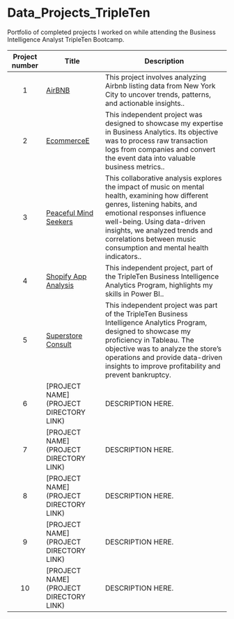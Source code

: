 # Data_Projects_TripleTen
Portfolio of completed projects I worked on while attending the Business Intelligence Analyst TripleTen Bootcamp.

| Project number | Title | Description |
| :-----------: | ----------- |----------- |
| 1 | [AirBNB](https://github.com/SakinahJ/Data_Projects_TripleTen/tree/main/AirBNB) | This project involves analyzing Airbnb listing data from New York City to uncover trends, patterns, and actionable insights.. |
| 2 | [EcommerceE](https://github.com/SakinahJ/Data_Projects_TripleTen/tree/main/Ecommerce) | This independent project was designed to showcase my expertise in Business Analytics. Its objective was to process raw transaction logs from companies and convert the event data into valuable business metrics.. |
| 3 | [Peaceful Mind Seekers](https://github.com/SakinahJ/Data_Projects_TripleTen/tree/main/Peaceful%20Mind%20Seekers) | This collaborative analysis explores the impact of music on mental health, examining how different genres, listening habits, and emotional responses influence well-being. Using data-driven insights, we analyzed trends and correlations between music consumption and mental health indicators.. |
| 4 | [Shopify App Analysis](https://github.com/SakinahJ/Data_Projects_TripleTen/tree/main/Shopify) | This independent project, part of the TripleTen Business Intelligence Analytics Program, highlights my skills in Power BI.. |
| 5 | [Superstore Consult](https://github.com/SakinahJ/Data_Projects_TripleTen/tree/main/Superstore_Consult) | This independent project was part of the TripleTen Business Intelligence Analytics Program, designed to showcase my proficiency in Tableau. The objective was to analyze the store’s operations and provide data-driven insights to improve profitability and prevent bankruptcy. |
| 6 | [PROJECT NAME](PROJECT DIRECTORY LINK) | DESCRIPTION HERE. |
| 7 | [PROJECT NAME](PROJECT DIRECTORY LINK) | DESCRIPTION HERE. |
| 8 | [PROJECT NAME](PROJECT DIRECTORY LINK) | DESCRIPTION HERE. |
| 9 | [PROJECT NAME](PROJECT DIRECTORY LINK) | DESCRIPTION HERE. |
| 10| [PROJECT NAME](PROJECT DIRECTORY LINK) | DESCRIPTION HERE. |

